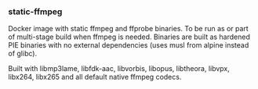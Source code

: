 ### static-ffmpeg

Docker image with static ffmpeg and ffprobe binaries. To be run as or part of
multi-stage build when ffmpeg is needed. Binaries are built as hardened PIE binaries
with no external dependencies (uses musl from alpine instead of glibc).

Built with
libmp3lame,
libfdk-aac,
libvorbis,
libopus,
libtheora,
libvpx,
libx264,
libx265
and all default native ffmpeg codecs.
